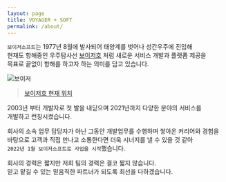 ```yaml
---
layout: page
title: VOYAGER + SOFT
permalink: /about/
---
```


`보이저소프트`는 1977년 8월에 발사되어 태양계를 벗어나 성간우주에 진입해  
현재도 항해중인 우주탐사선 [보이저호](https://ko.wikipedia.org/wiki/%EB%B3%B4%EC%9D%B4%EC%A0%80_%EA%B3%84%ED%9A%8D) 처럼 새로운 서비스 개발과 플랫폼 제공을  
목표로 끝없이 항해를 하고자 하는 의미를 담고 있습니다.

![보이저](https://cphoto.asiae.co.kr/listimglink/6/2014121710092448969_1.jpg)  
>[보이저호 현재 위치](https://voyager.jpl.nasa.gov/mission/status/)

2003년 부터 개발자로 첫 발을 내딛으며 2021년까지 다양한 분야의 서비스를  
개발하고 런칭시켰습니다.

회사의 소속 업무 담당자가 아닌 그동안 개발업무를 수행하며 쌓아온 커리어와 경험을  
바탕으로 고객과 직접 만나고 소통한다면 더욱 시너지를 낼 수 있을 것 같아  
`2022년 1월 보이저소프트로 사업을 시작`했습니다.

회사의 경력은 짧지만 저희 팀의 경력은 결코 짧지 않습니다.  
믿고 맡길 수 있는 믿음직한 파트너가 되도록 최선을 다하겠습니다.